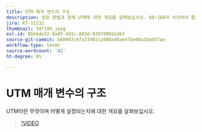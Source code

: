 ```yaml
---
title: UTM 매개 변수의 구조
description: 설정 방법과 함께 UTM에 대한 개요를 살펴보십시오. 60~160자 사이여야 합니다.
jira: KT-11232
thumbnail: 347199.jpeg
exl-id: 8bb6de32-8ad5-4d1c-883d-03979992a363
source-git-commit: b60003c6fa73401ca980a46ae47be00a1bb457ae
workflow-type: tm+mt
source-wordcount: '42'
ht-degree: 0%

---
```


# UTM 매개 변수의 구조

UTM이란 무엇이며 어떻게 설정되는지에 대한 개요를 살펴보십시오.

>[!VIDEO](https://video.tv.adobe.com/v/347199/?quality=12&learn=on)
